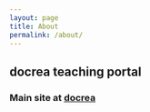 ```yaml
---
layout: page
title: About
permalink: /about/
---
```


## docrea teaching portal
### Main site at [docrea](https://docrea.org)

